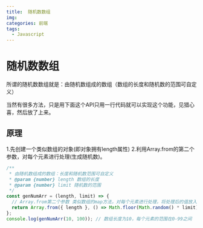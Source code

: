 ```yaml
---
title:  随机数数组
img: 
categories: 前端
tags:
  - Javascript
---
```


# 随机数数组
所谓的随机数数组就是：由随机数组成的数组（数组的长度和随机数的范围可自定义）

当然有很多方法，只是用下面这个API只用一行代码就可以实现这个功能，见猎心喜，然后放了上来。

## 原理
1.先创建一个类似数组的对象(即对象拥有length属性)
2.利用Array.from的第二个参数，对每个元素进行处理(生成随机数)。
```JavaScript
/**
 * 由随机数组成的数组：长度和随机数范围可自定义
 * @param {number} length 数组的长度
 * @param {number} limit 随机数的范围
 */
const genNumArr = (length, limit) => {
  // Array.from第二个参数 类似数组的map方法，对每个元素进行处理，将处理后的值放入返回的数组
  return Array.from({ length }, () => Math.floor(Math.random() * limit));
};
console.log(genNumArr(10, 100)); // 数组长度为10，每个元素的范围在0-99之间
```